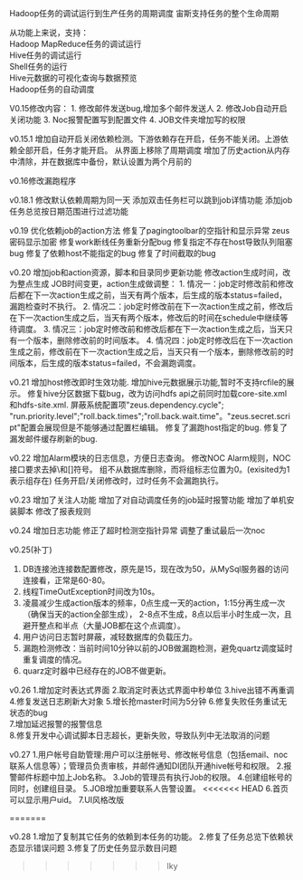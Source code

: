 ﻿Hadoop任务的调试运行到生产任务的周期调度
宙斯支持任务的整个生命周期

从功能上来说，支持：  
Hadoop MapReduce任务的调试运行  
Hive任务的调试运行  
Shell任务的运行    
Hive元数据的可视化查询与数据预览  
Hadoop任务的自动调度  

V0.15修改内容：
	1. 修改邮件发送bug,增加多个邮件发送人
	2. 修改Job自动开启关闭功能
	3. Noc报警配置写到配置文件
	4. JOB文件夹增加写的权限

v0.15.1
	增加自动开启关闭依赖检测。下游依赖存在开启，任务不能关闭。上游依赖全部开启，任务才能开启。
	从界面上移除了周期调度
	增加了历史action从内存中清除，并在数据库中备份，默认设置为两个月前的

v0.16修改漏跑程序

v0.18.1
修改默认依赖周期为同一天
添加双击任务栏可以跳到job详情功能
添加job任务总览按日期范围进行过滤功能

v0.19
优化依赖job的action方法
修复了pagingtoolbar的空指针和显示异常
zeus密码显示加密
修复work断线任务重新分配bug
修复指定不存在host导致队列阻塞bug
修复了依赖host不能指定的bug
修复了时间截取的bug

v0.20
增加job和action资源，脚本和目录同步更新功能
修改action生成时间，改为整点生成
JOB时间变更，action生成做调整：
	1. 情况一：job定时修改前和修改后都在下一次action生成之前，当天有两个版本，后生成的版本status=failed，漏跑检查时不执行。
	2. 情况二：job定时修改前在下一次action生成之前，修改后在下一次action生成之后，当天有两个版本，修改后的时间在schedule中继续等待调度。
	3. 情况三：job定时修改前和修改后都在下一次action生成之后，当天只有一个版本，删除修改前的时间版本。
	4. 情况四：job定时修改后在下一次action生成之前，修改前在下一次action生成之后，当天只有一个版本，删除修改前的时间版本，后生成的版本status=failed，不会漏跑调度。
	
v0.21
增加host修改即时生效功能.
增加hive元数据展示功能,暂时不支持rcfile的展示。
修复hive分区数据下载bug，改为访问hdfs api之前同时加载core-site.xml和hdfs-site.xml.
屏蔽系统配置项"zeus.dependency.cycle"; "run.priority.level";"roll.back.times";"roll.back.wait.time"。"zeus.secret.script"配置会展现但是不能够通过配置栏编辑。
修复了漏跑host指定的bug.
修复了漏发邮件缓存刷新的bug.

v0.22
增加Alarm模块的日志信息，方便日志查询。
修改NOC Alarm规则，NOC接口要求去掉\和[]符号。
组不从数据库删除，而将组标志位置为0。(exisited为1表示组存在)
任务开启/关闭修改时，过时任务不会漏跑执行。

v0.23
增加了关注人功能
增加了对自动调度任务的job延时报警功能
增加了单机安装脚本
修改了报表规则

v0.24
增加日志功能
修正了超时检测空指针异常
调整了重试最后一次noc

v0.25(补丁)
1.	DB连接池连接数配置修改，原先是15，现在改为50，从MySql服务器的访问连接看，正常是60-80。
2.	线程TimeOutException时间改为10s。
3.	 凌晨减少生成action版本的频率，0点生成一天的action，1:15分再生成一次（确保当天的action全部生成），
2-8点不生成，8点以后半小时生成一次，且避开整点和半点（大量JOB都在这个点调度）。
4.	用户访问日志暂时屏蔽，减轻数据库的负载压力。
5.	漏跑检测修改：当前时间10分钟以前的JOB做漏跑检测，避免quartz调度延时重复调度的情况。
6.	quarz定时器中已经存在的JOB不做更新。

v0.26
1.增加定时表达式界面
2.取消定时表达式界面中秒单位
3.hive出错不再重调
4.修复发送日志刷新大对象
5.增长抢master时间为5分钟
6.修复失败任务重试无状态的bug	
7.增加延迟报警的报警信息	
8.修复开发中心调试脚本日志超长，更新失败，导致队列中无法取消的问题

v0.27
1.用户帐号自助管理:用户可以注册帐号、修改帐号信息（包括email、noc联系人信息等）；管理员负责审核，并邮件通知DI团队开通hive帐号和权限。
2.报警邮件标题中加上Job名称。
3.Job的管理员有执行Job的权限。
4.创建组帐号的同时，创建组目录。
5.JOB增加重要联系人告警设置。
<<<<<<< HEAD
6.首页可以显示用户uid。
7.UI风格改版

=======

v0.28
1.增加了复制其它任务的依赖到本任务的功能。
2.修复了任务总览下依赖状态显示错误问题
3.修复了历史任务显示数目问题
>>>>>>> lky
